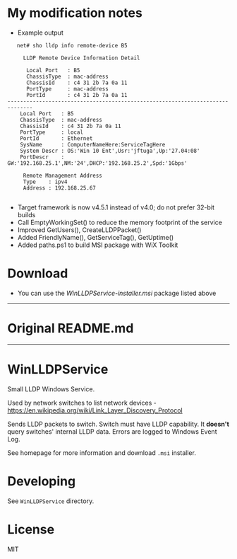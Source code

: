 # My modification notes

- Example output
```
   net# sho lldp info remote-device B5
    
     LLDP Remote Device Information Detail
    
      Local Port   : B5
      ChassisType  : mac-address
      ChassisId    : c4 31 2b 7a 0a 11
      PortType     : mac-address
      PortId       : c4 31 2b 7a 0a 11
------------------------------------------------------------------------------
    Local Port   : B5
    ChassisType  : mac-address
    ChassisId    : c4 31 2b 7a 0a 11
    PortType     : local
    PortId       : Ethernet
    SysName      : ComputerNameHere:ServiceTagHere
    System Descr : OS:'Win 10 Ent',Usr:'jftuga',Up:'27.04:08'
    PortDescr    : GW:'192.168.25.1',NM:'24',DHCP:'192.168.25.2',Spd:'1Gbps'

     Remote Management Address
     Type    : ipv4
     Address : 192.168.25.67
     
```
- Target framework is now v4.5.1 instead of v4.0; do not prefer 32-bit builds
- Call EmptyWorkingSet() to reduce the memory footprint of the service
- Improved GetUsers(), CreateLLDPPacket()
- Added FriendlyName(), GetServiceTag(), GetUptime()
- Added paths.ps1 to build MSI package with WiX Toolkit

# Download

- You can use the *WinLLDPService-installer.msi* package listed above

--------------------------------------------------------------------------

# Original README.md

--------------------------------------------------------------------------

# WinLLDPService

Small LLDP Windows Service. 

Used by network switches to list network devices - https://en.wikipedia.org/wiki/Link_Layer_Discovery_Protocol

Sends LLDP packets to switch. Switch must have LLDP capability. It **doesn't** query switches' internal LLDP data. Errors are logged to Windows Event Log.

See homepage for more information and download `.msi` installer.

# Developing

See `WinLLDPService` directory.

# License
MIT

